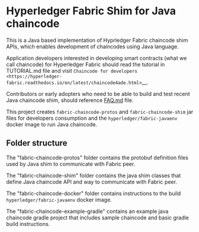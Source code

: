 # Hyperledger Fabric Shim for Java chaincode

This is a Java based implementation of Hyprledger Fabric chaincode shim APIs, which enables development of chaincodes using Java language.

Application developers interested in developing smart contracts (what we call chaincode) for Hyperledger Fabric should
read the tutorial in TUTORIAL.md file and visit
`Chaincode for developers <https://hyperledger-fabric.readthedocs.io/en/latest/chaincode4ade.html>`__.

Contributors or early adopters who need to be able to build and test recent Java chaincode shim, should reference [FAQ.md](FAQ.md) file.

This project creates `fabric-chaincode-protos` and `fabric-chaincode-shim` jar
files for developers consumption and the `hyperledger/fabric-javaenv` docker image
to run Java chaincode.

## Folder structure

The "fabric-chaincode-protos" folder contains the protobuf definition files used by
Java shim to communicate with Fabric peer.

The "fabric-chaincode-shim" folder contains the java shim classes that define Java
chaincode API and way to communicate with Fabric peer.

The "fabric-chaincode-docker" folder contains instructions to the build
`hyperledger/fabric-javaenv` docker image.

The "fabric-chaincode-example-gradle" contains an example java chaincode gradle
project that includes sample chaincode and basic gradle build instructions.
